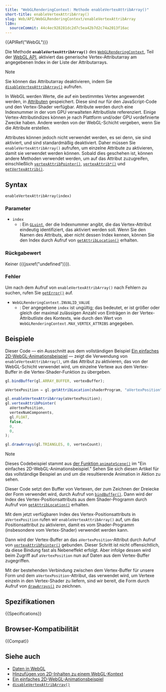 ```yaml
---
title: "WebGLRenderingContext: Methode enableVertexAttribArray()"
short-title: enableVertexAttribArray()
slug: Web/API/WebGLRenderingContext/enableVertexAttribArray
l10n:
  sourceCommit: 44c4ec928281dc2d7c5ea42b7d2c74a2013f16ac
---
```


{{APIRef("WebGL")}}

Die Methode **`enableVertexAttribArray()`** des [`WebGLRenderingContext`](/de/docs/Web/API/WebGLRenderingContext), Teil der [WebGL API](/de/docs/Web/API/WebGL_API), aktiviert das generische Vertex-Attributarray am angegebenen Index in der Liste der Attributarrays.

> [!NOTE]
> Sie können das Attributarray deaktivieren, indem Sie [`disableVertexAttribArray()`](/de/docs/Web/API/WebGLRenderingContext/disableVertexAttribArray) aufrufen.

In WebGL werden Werte, die auf ein bestimmtes Vertex angewendet werden, in [Attributen](/de/docs/Web/API/WebGL_API/Data#attributes) gespeichert. Diese sind nur für den JavaScript-Code und den Vertex-Shader verfügbar. Attribute werden durch eine Indexnummer in der vom GPU verwalteten Attributliste referenziert. Einige Vertex-Attributindizes können je nach Plattform und/oder GPU vordefinierte Zwecke haben. Andere werden von der WebGL-Schicht vergeben, wenn Sie die Attribute erstellen.

Attributes können jedoch nicht verwendet werden, es sei denn, sie sind aktiviert, und sind standardmäßig deaktiviert. Daher müssen Sie `enableVertexAttribArray()` aufrufen, um einzelne Attribute zu aktivieren, damit sie verwendet werden können. Sobald dies geschehen ist, können andere Methoden verwendet werden, um auf das Attribut zuzugreifen, einschließlich [`vertexAttribPointer()`](/de/docs/Web/API/WebGLRenderingContext/vertexAttribPointer), [`vertexAttrib*()`](/de/docs/Web/API/WebGLRenderingContext/vertexAttrib) und [`getVertexAttrib()`](/de/docs/Web/API/WebGLRenderingContext/getVertexAttrib).

## Syntax

```js-nolint
enableVertexAttribArray(index)
```

### Parameter

- `index`
  - : Ein [`GLuint`](/de/docs/Web/API/WebGL_API/Types), der die Indexnummer angibt, die das Vertex-Attribut eindeutig identifiziert, das aktiviert werden soll. Wenn Sie den Namen des Attributs, aber nicht dessen Index kennen, können Sie den Index durch Aufruf von [`getAttribLocation()`](/de/docs/Web/API/WebGLRenderingContext/getAttribLocation) erhalten.

### Rückgabewert

Keiner ({{jsxref("undefined")}}).

### Fehler

Um nach dem Aufruf von `enableVertexAttribArray()` nach Fehlern zu suchen, rufen Sie [`getError()`](/de/docs/Web/API/WebGLRenderingContext/getError) auf.

- `WebGLRenderingContext.INVALID_VALUE`
  - : Der angegebene `index` ist ungültig; das bedeutet, er ist größer oder gleich der maximal zulässigen Anzahl von Einträgen in der Vertex-Attributliste des Kontexts, wie durch den Wert von `WebGLRenderingContext.MAX_VERTEX_ATTRIBS` angegeben.

## Beispiele

Dieser Code — ein Ausschnitt aus dem vollständigen Beispiel [Ein einfaches 2D-WebGL-Animationsbeispiel](/de/docs/Web/API/WebGL_API/Basic_2D_animation_example) — zeigt die Verwendung von `enableVertexAttribArray()`, um das Attribut zu aktivieren, das von der WebGL-Schicht verwendet wird, um einzelne Vertexe aus dem Vertex-Buffer in die Vertex-Shader-Funktion zu übergeben.

```js
gl.bindBuffer(gl.ARRAY_BUFFER, vertexBuffer);

aVertexPosition = gl.getAttribLocation(shaderProgram, "aVertexPosition");

gl.enableVertexAttribArray(aVertexPosition);
gl.vertexAttribPointer(
  aVertexPosition,
  vertexNumComponents,
  gl.FLOAT,
  false,
  0,
  0,
);

gl.drawArrays(gl.TRIANGLES, 0, vertexCount);
```

> [!NOTE]
> Dieses Codebeispiel stammt aus [der Funktion `animateScene()`](/de/docs/Web/API/WebGL_API/Basic_2D_animation_example#drawing_and_animating_the_scene) im "Ein einfaches 2D-WebGL-Animationsbeispiel." Sehen Sie sich diesen Artikel für das vollständige Beispiel an und um die resultierende Animation in Aktion zu sehen.

Dieser Code setzt den Buffer von Vertexen, der zum Zeichnen der Dreiecke der Form verwendet wird, durch Aufruf von [`bindBuffer()`](/de/docs/Web/API/WebGLRenderingContext/bindBuffer). Dann wird der Index des Vertex-Positionsattributs aus dem Shader-Programm durch Aufruf von [`getAttribLocation()`](/de/docs/Web/API/WebGLRenderingContext/getAttribLocation) erhalten.

Mit dem jetzt verfügbaren Index des Vertex-Positionsattributs in `aVertexPosition` rufen wir `enableVertexAttribArray()` auf, um das Positionsattribut zu aktivieren, damit es vom Shader-Programm (insbesondere vom Vertex-Shader) verwendet werden kann.

Dann wird der Vertex-Buffer an das `aVertexPosition`-Attribut durch Aufruf von [`vertexAttribPointer()`](/de/docs/Web/API/WebGLRenderingContext/vertexAttribPointer) gebunden. Dieser Schritt ist nicht offensichtlich, da diese Bindung fast als Nebeneffekt erfolgt. Aber infolge dessen wird beim Zugriff auf `aVertexPosition` nun auf Daten aus dem Vertex-Buffer zugegriffen.

Mit der bestehenden Verbindung zwischen dem Vertex-Buffer für unsere Form und dem `aVertexPosition`-Attribut, das verwendet wird, um Vertexe einzeln in den Vertex-Shader zu liefern, sind wir bereit, die Form durch Aufruf von [`drawArrays()`](/de/docs/Web/API/WebGLRenderingContext/drawArrays) zu zeichnen.

## Spezifikationen

{{Specifications}}

## Browser-Kompatibilität

{{Compat}}

## Siehe auch

- [Daten in WebGL](/de/docs/Web/API/WebGL_API/Data)
- [Hinzufügen von 2D-Inhalten zu einem WebGL-Kontext](/de/docs/Web/API/WebGL_API/Tutorial/Adding_2D_content_to_a_WebGL_context)
- [Ein einfaches 2D-WebGL-Animationsbeispiel](/de/docs/Web/API/WebGL_API/Basic_2D_animation_example)
- [`disableVertexAttribArray()`](/de/docs/Web/API/WebGLRenderingContext/disableVertexAttribArray)
